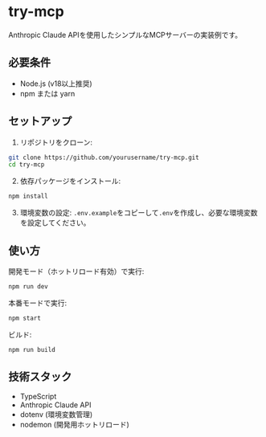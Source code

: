 # try-mcp

Anthropic Claude APIを使用したシンプルなMCPサーバーの実装例です。

## 必要条件

- Node.js (v18以上推奨)
- npm または yarn

## セットアップ

1. リポジトリをクローン:
```bash
git clone https://github.com/yourusername/try-mcp.git
cd try-mcp
```

2. 依存パッケージをインストール:
```bash
npm install
```

3. 環境変数の設定:
`.env.example`をコピーして`.env`を作成し、必要な環境変数を設定してください。

## 使い方

開発モード（ホットリロード有効）で実行:
```bash
npm run dev
```

本番モードで実行:
```bash
npm start
```

ビルド:
```bash
npm run build
```

## 技術スタック

- TypeScript
- Anthropic Claude API
- dotenv (環境変数管理)
- nodemon (開発用ホットリロード)
